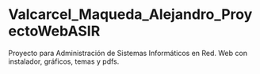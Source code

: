 # Valcarcel_Maqueda_Alejandro_ProyectoWebASIR
Proyecto para Administración de Sistemas Informáticos en Red. Web con instalador, gráficos, temas y pdfs.
